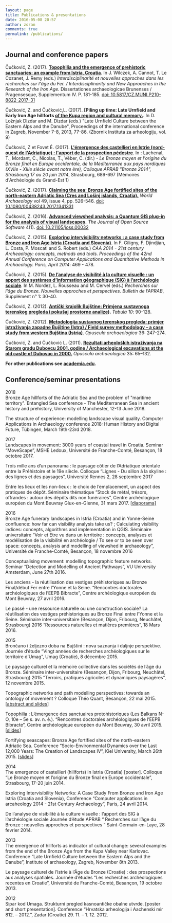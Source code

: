 ```yaml
---
layout: page
title: Publications & presentations
date: 2016-05-08 20:57
author: zoran
comments: true
permalink: /publications/
---
```


Journal and conference papers
-----------------------------

Čučković, Z. (2017). **[Topophilia and the emergence of prehistoric sanctuaries: an example from Istria, Croatia](/2018/topophilia-article)**. In J. Wilczek, A. Cannot, T. Le Cozanet, J. Remy (eds.) *Interdisciplinarité et nouvelles approches dans les recherches sur l'âge du Fer. / Interdisciplinarity and New Approaches in the Research of the Iron Age.* Dissertationes archaeologicae Brunenses / Pragensesque, Supplementum IV. P. 181-185.  [doi: 10.5817/CZ.MUNI.P210-8822-2017-31](https://dx.doi.org/10.5817/CZ.MUNI.P210-8822-2017-31)

Čučković, Z. and Čučković,L. (2017). **[Piling up time: Late Urnfield and Early Iron Age hillforts [of the Kupa region and cultural memory.](/2018/piling-up-time)**. In D. Ložnjak Dizdar and M. Dizdar (eds.) "Late Urnfield Culture between the Eastern Alps and the Danube", Proceedings of the international conference in Zagreb, November 7-8, 2013, 77-86.  (Zbornik Instituta za arheologiju, vol. 9)  
  
Čučković, Z et Fovet É. (2017). **[L'émergence des castellieri en Istrie (nord-ouest de l'Adriatique) : l'apport de la prospection pédestre](/2018/castellieri/)**. In : Lachenal, T., Mordant, C., Nicolas, T., Véber, C. (dir.) - _Le Bronze moyen et l'origine du Bronze final en Europe occidentale, de la Méditerranée aux pays nordiques (XVIIe - XIIIe siècle avant notre ère), Colloque APRAB "Bronze 2014", Strasbourg 17 au 20 juin 2014_, Strasbourg, 689-697 (Mémoires d'Archéologie du Grand-Est 1)  
  
Čučković, Z. (2017). [**Claiming the sea: Bronze Age fortified sites of the north-eastern Adriatic Sea (Cres and Lošinj islands, Croatia).**](/2017/claiming-the-sea) _World Archaeology_ vol 49, issue 4, pp. 526-546. [doi: 10.1080/00438243.2017.1341331](http://dx.doi.org/10.1080/00438243.2017.1341331)  
  
Čučković, Z. (2016). **[Advanced viewshed analysis: a Quantum GIS plug-in for the analysis of visual landscapes](/2016/article-joss).** _The Journal of Open Source Software_ 4(1). [doi: 10.21105/joss.00032](http://joss.theoj.org/papers/10.21105/joss.00032)  
  
Čučković, Z. (2015). [**Exploring intervisibility networks : a case study from Bronze and Iron Age Istria (Croatia and Slovenia)**](/2015/intervisibility-networks). In F. Giligny, F. Djindjian, L. Costa, P. Moscati and S. Robert (eds.) _CAA 2014 - 21st century Archeaology: concepts, methods and tools. Proceedings of the 42nd Annual Conference on Computer Applications and Quantitative Methods in Archaeology. Paris, April 2014_: 469 - 478.  
  
Čučković, Z. (2015). [**De l’analyse de visibilité à la culture visuelle : un apport des systèmes d’information géographique (SIG) à l’archéologie sociale**](/2015/visibility-aprab). In M. Nordez, L. Rousseau and M. Cervel (eds.) _Recherches sur l’âge du Bronze. Nouvelles approches et perspectives. Bulletin de l’APRAB_, Supplément n° 1: 30-40.  
  
Čučković, Z. (2012). **[Antički krajolik Bujštine: Primjena sustavnoga terenskog pregleda i pokušaj prostorne analize](/2012/stp-tabula/)).** _Tabula 10_: 90-128.  
  
Čučković, Z. (2012). [**Metodologija sustavnog terenskog pregleda: primjer istraživanja zapadne Bujštine (Istra) / Field survey methodology  – a case study from western Bujština (Istria)**](/2012/stp-opuscula/). _Opuscula archaeologica_ 36: 247-274.  
  
Čučković, Z. and Čučković L. (2011). [**Rezultati arheoloških istraživanja na Starom gradu Dubovcu 2001. godine / Archaeological excavations at the old castle of Dubovac in 2000.**](/2011/dubovac) _Opuscula archaeologica_ 35: 65–132.  
  
**For other publications see [academia.edu](http://univ-fcomte.academia.edu/zoran).**  

Conference/seminar presentations
--------------------------------

2018  
Bronze Age hillforts of the Adriatic Sea and the problem of "maritime territory". Entangled Sea conference - The Mediterranean Sea in ancient history and prehistory, University of Manchester, 12-13 June 2018.

The structure of experience: modelling landscape visual quality. Computer Applications in Archaeology conference 2018: Human History and Digital Future, Tübingen, March 19th-23rd 2018.
  
2017  
Landscapes in movement: 3000 years of coastal travel in Croatia. Seminar “MoveScape”, MSHE Ledoux, Université de Franche-Comté, Besançon, 18 octobre 2017.  
  
Trois mille ans d’un panorama : le paysage côtier de l’Adriatique orientale entre la Préhistoire et le 19e siècle. Colloque “Lignes - Du sillon à la skyline : des lignes et des paysages”, Université Rennes 2, 28 septembre 2017  
  
Entre les lieux et les non-lieux : le choix de l’emplacement, un aspect des pratiques de dépôt. Séminaire thématique “Stock de métal, trésors, offrandes : autour des dépôts dits non funéraires”, Centre archéologique européen du Mont Beuvray Glux-en-Glenne, 31 mars 2017. \[[diaporama\]](/2018/non-lieux)  
  
2016  
Bronze Age funerary landscapes in Istria (Croatia) and in Yonne-Seine confluence: how far can visibility analysis take us? ; Calculating visibility indices: concepts, algorithms and implementation in QGIS. Séminaire universitaire “Voir et Etre vu dans un territoire : concepts, analyses et modélisation de la visibilité en archéologie / To see or to be seen over space: concepts, analysis and modelling of viewshed in archaeology”, Université de Franche-Comté, Besançon, 18 novembre 2016  
  
Conceptualising movement: modelling topographic feature networks. Seminar “Detection and Modelling of Ancient Pathways”, VU University Amsterdam, June 27th 2016.  
  
Les anciens - la réutilisation des vestiges préhistoriques au Bronze Final/début Fer entre l’Yonne et la Seine. “Rencontres doctorales archéologiques de l’EEPB Bibracte”, Centre archéologique européen du Mont Beuvray, 27 avril 2016.  
  
Le passé - une ressource naturelle ou une construction sociale? La réutilisation des vestiges préhistoriques au Bronze Final entre l’Yonne et la Seine. Séminaire inter-universitaire (Besançon, Dijon, Fribourg, Neuchâtel, Strasbourg) 2016 “Ressources naturelles et matières premières”, 18 Mars 2016.  
  
2015  
Brončano i željezno doba na Bujštini : nova saznanja i daljnje perspektive. Journée d’étude “Vingt années de recherches archéologiques sur le territoire d’Umag”, Umag (Croatie), 8 décembre 2015.  
  
Le paysage culturel et la mémoire collective dans les sociétés de l’âge du Bronze. Séminaire inter-universitaire (Besançon, Dijon, Fribourg, Neuchâtel, Strasbourg) 2015 “Terroirs, pratiques agricoles et dynamiques paysagères”, 12 novembre 2015.  
  
Topographic networks and path modelling perspectives: towards an ontology of movement ? Colloque Théo Quant, Besançon, 22 mai 2015. \[[abstract and slides](http://www.zoran-cuckovic.from.hr/2017/12/topographic-networks.html)\]  
  
Topophilia : L’émergence des sanctuaires protohistoriques (Les Balkans N-O, 10e – 5e s. av. n. è.). “Rencontres doctorales archéologiques de l’EEPB Bibracte”, Centre archéologique européen du Mont Beuvray, 30 avril 2015. \[[slides](http://www.zoran-cuckovic.from.hr/2017/12/topophilia.html)\]  
  
Fortifying seascapes: Bronze Age fortified sites of the north-eastern Adriatic Sea. Conference “Socio-Environmental Dynamics over the Last 12,000 Years: The Creation of Landscapes IV”, Kiel University, March 26th 2015. \[[slides](http://www.zoran-cuckovic.from.hr/2017/12/kiel-seascapes.html)\]  
  
2014  
The emergence of castellieri (hillforts) in Istria (Croatia) \[poster\]. Colloque “Le Bronze moyen et l’origine du Bronze final en Europe occidentale”, Strasbourg, 17-20 juin 2014.  
  
Exploring Intervisibility Networks: A Case Study From Bronze and Iron Age Istria (Croatia and Slovenia), Conference “Computer applications in arcaheology 2014 - 21st Century Archaeology”, Paris, 24 avril 2014.  
  
De l’analyse de visibilité à la culture visuelle : l’apport des SIG à l’archéologie sociale Journée d’étude APRAB “ Recherches sur l’âge du Bronze : nouvelles approches et perspectives “ Saint-Germain-en-Laye, 28 fevrier 2014.  
  
2013  
The emergence of hillforts as indicator of cultural change: several examples from the end of the Bronze Age from the Kupa Valley near Karlovac. Conference “Late Urnfield Culture between the Eastern Alps and the Danube”, Institute of archaeology, Zagreb, November 8th 2013.  
  
Le paysage culturel de l’Istrie à l’Âge du Bronze (Croatie) : des prospections aux analyses spatiales. Journée d’études “Les recherches archéologiques recentes en Croatie”, Université de Franche-Comté, Besançon, 19 octobre 2013.  
  
2012  
Sipar kod Umaga. Strukturni pregled kasnoantičke obalne utvrde. \[poster and short presentation\]. Conference “Hrvatska arheologija i Aachenski mir 812. – 2012.”, Zadar (Croatie) 29. 11. – 1. 12. 2012.

